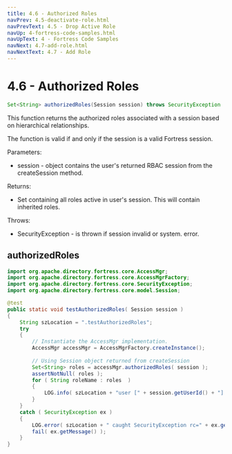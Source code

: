 ```yaml
---
title: 4.6 - Authorized Roles
navPrev: 4.5-deactivate-role.html
navPrevText: 4.5 - Drop Active Role
navUp: 4-fortress-code-samples.html
navUpText: 4 - Fortress Code Samples
navNext: 4.7-add-role.html
navNextText: 4.7 - Add Role
---
```


# 4.6 - Authorized Roles

```java
Set<String> authorizedRoles(Session session) throws SecurityException
```

This function returns the authorized roles associated with a session based on hierarchical relationships. 

The function is valid if and only if the session is a valid Fortress session.

Parameters:
- session - object contains the user's returned RBAC session from the createSession method.

Returns:
- Set<String> containing all roles active in user's session. This will contain inherited roles.

Throws:
- SecurityException - is thrown if session invalid or system. error.

## authorizedRoles

```java
import org.apache.directory.fortress.core.AccessMgr;
import org.apache.directory.fortress.core.AccessMgrFactory;
import org.apache.directory.fortress.core.SecurityException;
import org.apache.directory.fortress.core.model.Session;

@test
public static void testAuthorizedRoles( Session session )
{
    String szLocation = ".testAuthorizedRoles";
    try
    {
        // Instantiate the AccessMgr implementation.
        AccessMgr accessMgr = AccessMgrFactory.createInstance();
        
        // Using Session object returned from createSession
        Set<String> roles = accessMgr.authorizedRoles( session );
        assertNotNull( roles );
        for ( String roleName : roles  )
        {
            LOG.info( szLocation + "user [" + session.getUserId() + "] role [" + roleName + "]" );
        }
    }
    catch ( SecurityException ex )
    {
        LOG.error( szLocation + " caught SecurityException rc=" + ex.getErrorId() + ", msg=" + ex.getMessage(), ex );
        fail( ex.getMessage() );
    }
}
```
